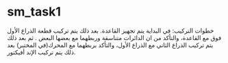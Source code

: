 # sm_task1
خطوات التركيب:
في البداية يتم تجهيز القاعدة.
بعد ذلك يتم تركيب قطعة الذراع الأول فوق مع القاعدة، والتأكد من ان الدائرات متناسقة وربطهما مع بعضها البعض .
ثم بعد ذلك يتم تركيب الذراع الثاني مع الذراع الأول، والتأكد بربطهما مع المحرك(في المختبر)
بعد ذلك يتم تركيب الإند أفيكتور.
